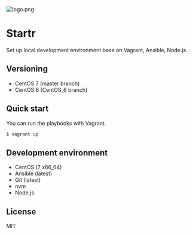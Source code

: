 ![logo.png](https://bitbucket.org/repo/byGqnd/images/548742320-logo.png)

# Startr

Set up local development environment base on Vagrant, Ansible, Node.js.

## Versioning

-   CentOS 7 (master branch)
-   CentOS 6 (CentOS_6 branch)

## Quick start

You can run the playbooks with Vagrant.

```bash
$ vagrant up
```

## Development environment

-   CentOS (7 x86_64)
-   Ansible (latest)
-   Git (latest)
-   nvm
-   Node.js

## License

MIT
